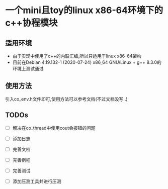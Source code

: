 # 一个mini且toy的linux x86-64环境下的c++协程模块
## 适用环境
- 由于实现中使用了c++的内联汇编,所以只适用于linux x86-64架构
- 目前在Debian 4.19.132-1 (2020-07-24) x86_64 GNU/Linux + g++ 8.3.0的环境上测试通过
## 使用方法
引入co_env.h文件即可,使用方法可以参考文档(不过文档没写..)
## TODOs
- [ ] 解决在co_thread中使用cout会报错的问题
- [ ] 添加日志
- [ ] 完善文档
- [ ] 完善例程
- [ ] 完善测试
- [ ] 添加压测工具并进行压测


